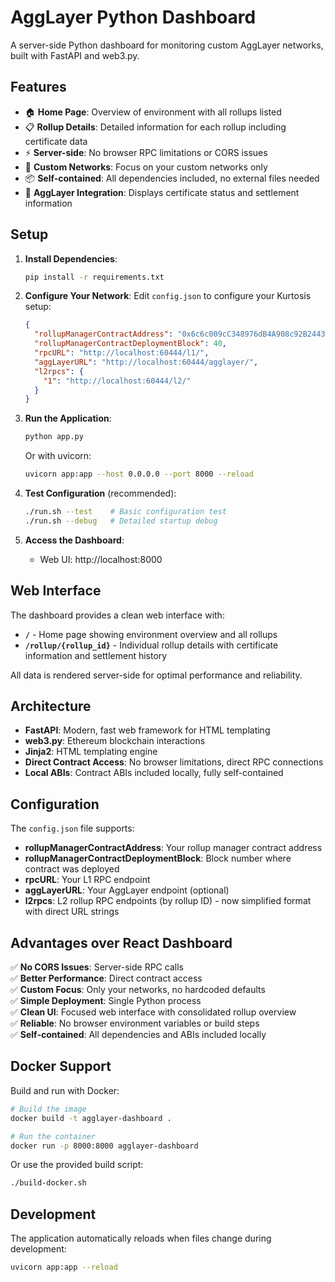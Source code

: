 # AggLayer Python Dashboard

A server-side Python dashboard for monitoring custom AggLayer networks, built with FastAPI and web3.py.

## Features

- 🏠 **Home Page**: Overview of environment with all rollups listed
- 📋 **Rollup Details**: Detailed information for each rollup including certificate data
- ⚡ **Server-side**: No browser RPC limitations or CORS issues
- 🎯 **Custom Networks**: Focus on your custom networks only
- 📦 **Self-contained**: All dependencies included, no external files needed
- 🔗 **AggLayer Integration**: Displays certificate status and settlement information

## Setup

1. **Install Dependencies**:
   ```bash
   pip install -r requirements.txt
   ```

2. **Configure Your Network**:
   Edit `config.json` to configure your Kurtosis setup:
   ```json
   {
     "rollupManagerContractAddress": "0x6c6c009cC348976dB4A908c92B24433d4F6edA43",
     "rollupManagerContractDeploymentBlock": 40,
     "rpcURL": "http://localhost:60444/l1/",
     "aggLayerURL": "http://localhost:60444/agglayer/",
     "l2rpcs": {
       "1": "http://localhost:60444/l2/"
     }
   }
   ```

3. **Run the Application**:
   ```bash
   python app.py
   ```

   Or with uvicorn:
   ```bash
   uvicorn app:app --host 0.0.0.0 --port 8000 --reload
   ```

4. **Test Configuration** (recommended):
   ```bash
   ./run.sh --test    # Basic configuration test
   ./run.sh --debug   # Detailed startup debug
   ```

5. **Access the Dashboard**:
   - Web UI: http://localhost:8000

## Web Interface

The dashboard provides a clean web interface with:

- **`/`** - Home page showing environment overview and all rollups
- **`/rollup/{rollup_id}`** - Individual rollup details with certificate information and settlement history

All data is rendered server-side for optimal performance and reliability.

## Architecture

- **FastAPI**: Modern, fast web framework for HTML templating
- **web3.py**: Ethereum blockchain interactions
- **Jinja2**: HTML templating engine  
- **Direct Contract Access**: No browser limitations, direct RPC connections
- **Local ABIs**: Contract ABIs included locally, fully self-contained

## Configuration

The `config.json` file supports:

- **rollupManagerContractAddress**: Your rollup manager contract address
- **rollupManagerContractDeploymentBlock**: Block number where contract was deployed
- **rpcURL**: Your L1 RPC endpoint 
- **aggLayerURL**: Your AggLayer endpoint (optional)
- **l2rpcs**: L2 rollup RPC endpoints (by rollup ID) - now simplified format with direct URL strings

## Advantages over React Dashboard

✅ **No CORS Issues**: Server-side RPC calls  
✅ **Better Performance**: Direct contract access  
✅ **Custom Focus**: Only your networks, no hardcoded defaults  
✅ **Simple Deployment**: Single Python process  
✅ **Clean UI**: Focused web interface with consolidated rollup overview  
✅ **Reliable**: No browser environment variables or build steps  
✅ **Self-contained**: All dependencies and ABIs included locally  

## Docker Support

Build and run with Docker:

```bash
# Build the image
docker build -t agglayer-dashboard .

# Run the container
docker run -p 8000:8000 agglayer-dashboard
```

Or use the provided build script:
```bash
./build-docker.sh
```

## Development

The application automatically reloads when files change during development:

```bash
uvicorn app:app --reload
```
